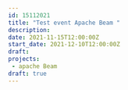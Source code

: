 ```yaml
---
id: 15112021
title: "Test event Apache Beam "
description: 
date: 2021-11-15T12:00:00Z
start_date: 2021-12-10T12:00:00Z
draft: 
projects: 
 - apache Beam
draft: true
---
```




